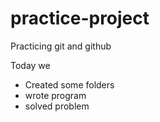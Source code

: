 # practice-project
Practicing git and github

Today we
- Created some folders
- wrote program
- solved problem
